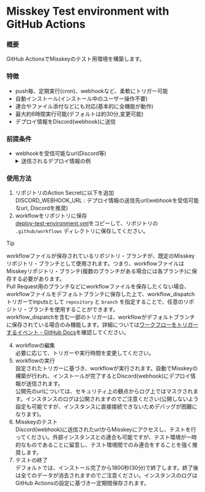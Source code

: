 # Misskey Test environment with GitHub Actions

### 概要
GitHub ActionsでMisskeyのテスト用環境を構築します。  

### 特徴
- push毎、定期実行(cron)、webhookなど、柔軟にトリガー可能  
- 自動インストール(インストール中のユーザー操作不要)
- 連合やファイル添付などにも対応(基本的に全機能が動作)
- 最大約6時間実行可能(デフォルトは約30分,変更可能)
- デプロイ情報をDiscord(webhook)に送信  

### 前提条件
- webhookを受信可能なurl(Discord等)
  <details><summary>送信されるデプロイ情報の例</summary><img width="409" alt="ScreenShot 2024-01-10 1 19 30" src="https://github.com/Srgr0/misskey-test-ga/assets/66754887/8022fd0b-2906-41eb-9b63-45b3aa18c932"></details>

### 使用方法
1. リポジトリのAction Secretに以下を追加  
   DISCORD_WEBHOOK_URL : デプロイ情報の送信先url(webhookを受信可能なurl, Discordを推奨)  
2. workflowをリポジトリに保存  
   [deploy-test-environment.yml](https://github.com/joinmisskey/misskey-tga/blob/main/.github/workflows/deploy-test-environment.yml)をコピーして、リポジトリの ``.github/workflows`` ディレクトリに保存してください。  
> [!TIP]
> workflowファイルが保存されているリポジトリ・ブランチが、既定のMisskeyリポジトリ・ブランチとして使用されます。つまり、workflowファイルはMisskeyリポジトリ・ブランチ(複数のブランチがある場合には各ブランチ)に保存する必要があります。  
> Pull Request用のブランチなどにworkflowファイルを保存したくない場合、workflowファイルをデフォルトブランチに保存した上で、workflow_dispatchトリガーでinputsとして ``repository`` と ``branch`` を指定することで、任意のリポジトリ・ブランチを使用することができます。  
> workflow_dispatchを含む一部のトリガーは、workflowがデフォルトブランチに保存されている場合のみ機能します。詳細については[ワークフローをトリガーするイベント - GitHub Docs](https://docs.github.com/ja/actions/using-workflows/events-that-trigger-workflows)を確認してください。  
4. workflowの編集  
   必要に応じて、トリガーや実行時間を変更してください。  
5. workflowの実行  
   設定されたトリガーに基づき、workflowが実行されます。自動でMisskeyの構築が行われ、インストールが完了するとDiscord(webhook)にデプロイ情報が送信されます。  
   公開先のurlについては、セキュリティ上の観点からログ上ではマスクされます。インスタンスのログは公開されますのでご注意ください(公開しないよう設定も可能ですが、インスタンスに直接接続できないためデバッグが困難になります)。  
6. Misskeyのテスト  
   Discord(webhook)に送信されたurlからMisskeyにアクセスし、テストを行ってください。外部インスタンスとの連合も可能ですが、テスト環境が一時的なものであることに留意し、テスト環境間でのみ連合をすることを強く推奨します。  
7. テストの終了  
   デフォルトでは、インストール完了から1800秒(30分)で終了します。終了後は全てのデータが消去されますのでご注意ください。インスタンスのログはGitHub Actionsの設定に基づき一定期間保存されます。  

